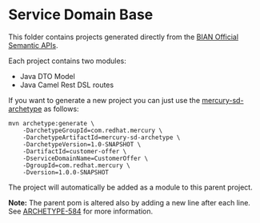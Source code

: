 # Service Domain Base

This folder contains projects generated directly from the [BIAN Official Semantic APIs](https://github.com/bian-official/public/tree/main/release9.1/semantic-apis/swaggers).

Each project contains two modules:

* Java DTO Model
* Java Camel Rest DSL routes

If you want to generate a new project you can just use the [mercury-sd-archetype](../mercury-sd-archetype) as follows:

```{bash}
mvn archetype:generate \
    -DarchetypeGroupId=com.redhat.mercury \
    -DarchetypeArtifactId=mercury-sd-archetype \
    -DarchetypeVersion=1.0-SNAPSHOT \
    -DartifactId=customer-offer \
    -DserviceDomainName=CustomerOffer \
    -DgroupId=com.redhat.mercury \
    -Dversion=1.0.0-SNAPSHOT
```

The project will automatically be added as a module to this parent project.

**Note:** The parent pom is altered also by adding a new line after each line. See [ARCHETYPE-584](https://issues.apache.org/jira/browse/ARCHETYPE-584) for more information.